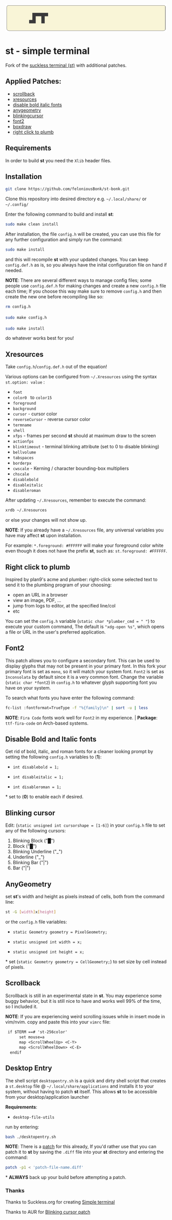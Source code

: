 ![Screenshot](st_bann.png)


# st - simple terminal
Fork of the [suckless terminal (st)](https://st.suckless.org/) with additional patches.

## Applied Patches:
- [scrollback](https://st.suckless.org/patches/scrollback/)
- [xresources](https://st.suckless.org/patches/xresources/)
- [disable bold italic fonts](https://st.suckless.org/patches/disable_bold_italic_fonts/)
- [anygeometry](https://st.suckless.org/patches/anygeometry/)
- [blinkingcursor](https://aur.archlinux.org/cgit/aur.git/tree/st-blinking-cursor-20180605.diff?h=st-patched-git)
- [font2](https://st.suckless.org/patches/font2/)
- [boxdraw](https://st.suckless.org/patches/boxdraw/)
- [right click to plumb](https://st.suckless.org/patches/right_click_to_plumb/)

## Requirements
In order to build **st** you need the `Xlib` header files.

## Installation
```bash
git clone https://github.com/feloniousBonk/st-bonk.git 
```
Clone this repository into desired directory e.g. `~/.local/share/` or `~/.config/`

Enter the following command to build and install **st**:
```bash
sudo make clean install
```
After installation, the file `config.h` will be created, you can use this file for any further configuration and simply run the command:

```bash
sudo make install
```
and this will recompile **st** with your updated changes. You can keep `config.def.h` as is, so you always have the inital configuration file on hand if needed. 

**NOTE**: There are several different ways to manage config files; some people use `config.def.h` for making changes and create a new `config.h` file each time; If you choose this way make sure to remove `config.h` and then create the new one before recompiling like so:
```bash
rm config.h

sudo make config.h

sudo make install
```
do whatever works best for you!

## Xresources
Take `config.h`/`config.def.h` out of the equation! 

Various options can be configured from `~/.Xresources` using the syntax `st.option: value` :
- `font`
- `color0 ` to `color15`
- `foreground`
- `background`
- `cursor` - cursor color
- `reverseCursor` - reverse cursor color
- `termname`
- `shell`
- `xfps` - frames per second **st** should at maximum draw to the screen
- `actionfps`
- `blinktimeout` - terminal blinking attribute (set to 0 to disable blinking)
- `bellvolume`
- `tabspaces`
- `borderpx`
- `cwscale` - Kerning / character bounding-box multipliers
- `chscale`
- `disablebold`
- `disableitalic`
- `disableroman`

After updating `~/.Xresources`, remember to execute the command:
```bash
xrdb ~/.Xresources
```
or else your changes will not show up.

**NOTE**: If you already have a `~/.Xresources` file, any universal variables you have may affect **st** upon installation.

  For example: `*.foreground: #FFFFFF` will make your foreground color white even though it does not have the prefix **st**, such as: `st.foreground: #FFFFFF`. 

## Right click to plumb

Inspired by plan9's acme and plumber: right-click some selected text to send it to the plumbing program of your choosing:
  
- open an URL in a browser
- view an image, PDF, ...
- jump from logs to editor, at the specified line/col
- etc

You can set the `config.h` variable (`static char *plumber_cmd = " "`) to execute your custom command, The default is `"xdg-open %s"`, which opens a file or URL in the user's preferred application.

## Font2
This patch allows you to configure a secondary font. This can be used to display glyphs that may not be present in your primary font. In this fork your primary font is set as `mono`, so it will match your system font. `Font2` is set as `Inconsolata` by default since it is a very common font. Change the variable (`static char *font2`) in `config.h` to whatever glyph supporting font you have on your system.

To search what fonts you have enter the following command:
```bash
fc-list :fontformat=TrueType -f "%{family}\n" | sort -u | less
```
**NOTE**: `Fira Code` fonts work well for `Font2` in my experience. | **Package**: `ttf-fira-code` on Arch-based systems.

## Disable Bold and Italic fonts
Get rid of bold, italic, and roman fonts for a cleaner looking prompt by setting the following `config.h` variables to (**1**):

  * `int disablebold = 1;`

  * `int disableitalic = 1;`

  * `int disableroman = 1;`

\* set to (**0**) to enable each if desired.

## Blinking cursor
Edit: (`static unsigned int cursorshape = [1-6]`) in your `config.h` file to set any of the following cursors: 

  1. Blinking Block ("█")
  2. Block ("█")
  3. Blinking Underline ("_")
  4. Underline ("_")
  5. Blinking Bar ("\|")
  6. Bar ("\|")

## AnyGeometry
set **st**'s width and height as pixels instead of cells, both from the command line:
```bash
st -G [width]x[height]
```
or the `config.h` file variables: 
 
 * `static Geometry geometry = PixelGeometry;` 
 
 * `static unsigned int width = x;` 
 
 * `static unsigned int height = x;`

\* set (`static Geometry geometry = CellGeometry;`) to set size by cell instead of pixels.

## Scrollback
Scrollback is still in an experimental state in **st**. You may experience some buggy behavior, but it is still nice to have and works well 99% of the time, so I included it. 

**NOTE**: If you are experiencing weird scrolling issues while in insert mode in vim/nvim. copy and paste this into your `vimrc` file:
```vim
 if $TERM ==# 'st-256color'
      set mouse=a
      map <ScrollWheelUp> <C-Y>
      map <ScrollWheelDown> <C-E>
  endif
```

## Desktop Entry
The shell script `desktopentry.sh` is a quick and dirty shell script that creates a `st.desktop` file @ `~/.local/share/applications`
and installs it to your system, without having to patch **st** itself. This allows **st** to be accessible from your desktop/application launcher

**Requirements**:  

  * `desktop-file-utils`

run by entering:
```bash
bash ./desktopentry.sh
``` 
**NOTE**: There is a [patch](https://st.suckless.org/patches/desktopentry/) for this already, If you'd rather use that you can patch it to **st** by saving the `.diff` file into your **st** directory and entering the command:
```bash
patch -p1 < 'patch-file-name.diff'
```
\* **ALWAYS** back up your build before attempting a patch.

### Thanks
Thanks to Suckless.org for creating [Simple terminal](https://suckless.org/)

Thanks to AUR for [Blinking cursor patch](https://aur.archlinux.org/cgit/aur.git/tree/st-blinking-cursor-20180605.diff?h=st-patched-git)
